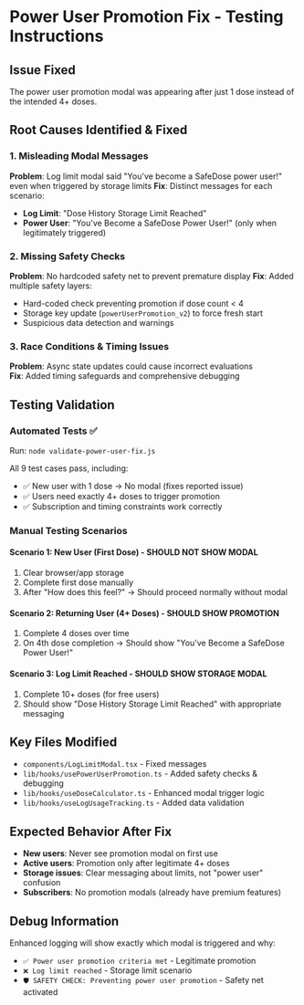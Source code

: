 # Power User Promotion Fix - Testing Instructions

## Issue Fixed
The power user promotion modal was appearing after just 1 dose instead of the intended 4+ doses.

## Root Causes Identified & Fixed

### 1. Misleading Modal Messages
**Problem**: Log limit modal said "You've become a SafeDose power user!" even when triggered by storage limits
**Fix**: Distinct messages for each scenario:
- **Log Limit**: "Dose History Storage Limit Reached" 
- **Power User**: "You've Become a SafeDose Power User!" (only when legitimately triggered)

### 2. Missing Safety Checks
**Problem**: No hardcoded safety net to prevent premature display
**Fix**: Added multiple safety layers:
- Hard-coded check preventing promotion if dose count < 4
- Storage key update (`powerUserPromotion_v2`) to force fresh start
- Suspicious data detection and warnings

### 3. Race Conditions & Timing Issues
**Problem**: Async state updates could cause incorrect evaluations  
**Fix**: Added timing safeguards and comprehensive debugging

## Testing Validation

### Automated Tests ✅
Run: `node validate-power-user-fix.js`

All 9 test cases pass, including:
- ✅ New user with 1 dose → No modal (fixes reported issue)
- ✅ Users need exactly 4+ doses to trigger promotion
- ✅ Subscription and timing constraints work correctly

### Manual Testing Scenarios

#### Scenario 1: New User (First Dose) - SHOULD NOT SHOW MODAL
1. Clear browser/app storage
2. Complete first dose manually
3. After "How does this feel?" → Should proceed normally without modal

#### Scenario 2: Returning User (4+ Doses) - SHOULD SHOW PROMOTION
1. Complete 4 doses over time
2. On 4th dose completion → Should show "You've Become a SafeDose Power User!"

#### Scenario 3: Log Limit Reached - SHOULD SHOW STORAGE MODAL
1. Complete 10+ doses (for free users)
2. Should show "Dose History Storage Limit Reached" with appropriate messaging

## Key Files Modified
- `components/LogLimitModal.tsx` - Fixed messages
- `lib/hooks/usePowerUserPromotion.ts` - Added safety checks & debugging
- `lib/hooks/useDoseCalculator.ts` - Enhanced modal trigger logic
- `lib/hooks/useLogUsageTracking.ts` - Added data validation

## Expected Behavior After Fix
- **New users**: Never see promotion modal on first use
- **Active users**: Promotion only after legitimate 4+ doses
- **Storage issues**: Clear messaging about limits, not "power user" confusion
- **Subscribers**: No promotion modals (already have premium features)

## Debug Information
Enhanced logging will show exactly which modal is triggered and why:
- `✅ Power user promotion criteria met` - Legitimate promotion
- `❌ Log limit reached` - Storage limit scenario  
- `🛡️ SAFETY CHECK: Preventing power user promotion` - Safety net activated